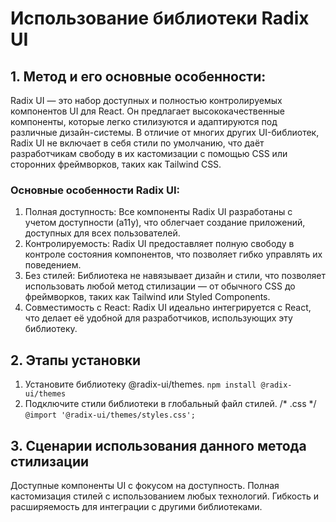 # Использование библиотеки Radix UI
## 1. Метод и его основные особенности:
Radix UI — это набор доступных и полностью контролируемых компонентов UI для React. Он предлагает высококачественные компоненты, которые легко стилизуются и адаптируются под различные дизайн-системы. В отличие от многих других UI-библиотек, Radix UI не включает в себя стили по умолчанию, что даёт разработчикам свободу в их кастомизации с помощью CSS или сторонних фреймворков, таких как Tailwind CSS.

### Основные особенности Radix UI:
1) Полная доступность: Все компоненты Radix UI разработаны с учетом доступности (a11y), что облегчает создание приложений, доступных для всех пользователей.
2) Контролируемость: Radix UI предоставляет полную свободу в контроле состояния компонентов, что позволяет гибко управлять их поведением.
3) Без стилей: Библиотека не навязывает дизайн и стили, что позволяет использовать любой метод стилизации — от обычного CSS до фреймворков, таких как Tailwind или Styled Components.
4) Совместимость с React: Radix UI идеально интегрируется с React, что делает её удобной для разработчиков, использующих эту библиотеку.


## 2. Этапы установки
1) Установите библиотеку @radix-ui/themes. `npm install @radix-ui/themes`
2) Подключите стили библиотеки в глобальный файл стилей.
/* .css */
`@import '@radix-ui/themes/styles.css';`


## 3. Сценарии использования данного метода стилизации
Доступные компоненты UI с фокусом на доступность.
Полная кастомизация стилей с использованием любых технологий.
Гибкость и расширяемость для интеграции с другими библиотеками.